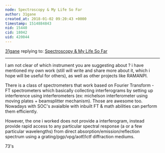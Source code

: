 ```yaml
---
node: Spectroscopy & My Life So Far
author: 31gane
created_at: 2018-01-02 09:20:43 +0000
timestamp: 1514884843
nid: 15440
cid: 18042
uid: 420044
---
```




[31gane](../profile/31gane) replying to: [Spectroscopy & My Life So Far](../notes/31gane/12-28-2017/spectroscopy-my-life-so-far)

----
I am not clear of which instrument you are suggesting about ? i have mentioned my own work (still will write and share more about it, which i hope will be useful for others), as well as other projects like RAMANPI.

There is a class of spectrometers that work based on Fourier Transform - FT spectrometers which basically collecting interferograms by setting up interference using interferometers (ex: michelson interferometer using moving plates + beamsplitter mechanism). Those are awesome too. Nowadays with SOC's avaialble with inbuilt FT & math abilities can perform them efficiently. 

However, the one i worked does not provide a interferogram, instead provide rapid access to any particular spectral response (a or a few particular wavelengths) from direct absorption/emission/reflection spectrum using a grating/pgp/vpg/aotf/lctf diffraction mediums. 

73's